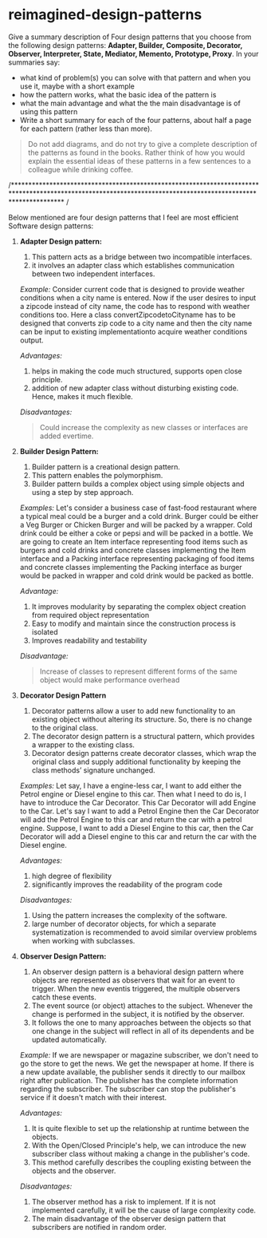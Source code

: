 # reimagined-design-patterns

Give a summary description of Four design patterns that you choose from the following design patterns: **Adapter,  Builder, Composite, Decorator, Observer, Interpreter, State, Mediator, Memento, Prototype, Proxy**. In your summaries say:

- what kind of problem(s) you can solve with that pattern and when you use it, maybe with a short example
- how the pattern works, what the basic idea of the pattern is
- what the main advantage and what the the main disadvantage is of using this pattern
- Write a short summary for each of the four patterns, about half a page for each pattern (rather less than more). 

> Do not add diagrams, and do not try to give a complete description of the patterns as found in the books. Rather think of how you would explain the essential ideas of these patterns in a few sentences to a colleague while drinking coffee.

/**************************************************************************************************************************************************************
/

Below mentioned are four design patterns that  I feel are most efficient Software design patterns:

1. **Adapter Design pattern:**
    1. This pattern acts as a bridge between two incompatible interfaces.
    2. it involves an adapter class which establishes communication between two independent interfaces.
    
    *Example:*
    Consider current code that is designed to provide weather conditions when a city name is entered.
    Now if the user desires to input a zipcode instead of city name, the code has to respond with weather conditions too.
    Here a class convertZipcodetoCityname has to be designed that converts zip code to a city name and then the city name can be input to
    existing implementationto acquire weather conditions output.
    
    *Advantages:*
    1. helps in making the code much structured, supports open close principle.
    2. addition of new adapter class without disturbing existing code. Hence, makes it much flexible.
    
    *Disadvantages:*
    > Could increase the complexity as new classes or interfaces are added evertime.
 
 2. **Builder Design Pattern:**
    1. Builder pattern is a creational design pattern. 
    2. This pattern enables the polymorphism. 
    3. Builder pattern builds a complex object using simple objects and using a step by step approach.
    
    *Examples:*
    Let's consider a business case of fast-food restaurant where a typical meal could be a burger and a cold drink. Burger could be either a Veg Burger or
    Chicken Burger and will be packed by a wrapper. Cold drink could be either a coke or pepsi and will be packed in a bottle.
    We are going to create an Item interface representing food items such as burgers and cold drinks and concrete classes implementing the Item interface and a
    Packing interface representing packaging of food items and concrete classes implementing the Packing interface as burger would be packed in wrapper and
    cold drink would be packed as bottle.
    
    *Advantage:*
    1. It improves modularity by separating the complex object creation from required object representation
    2. Easy to modify and maintain since the construction process is isolated
    3. Improves readability and testability
    
    *Disadvantage:*
    > Increase of classes to represent different forms of the same object would make performance overhead
    
 3. **Decorator Design Pattern**
    1. Decorator patterns allow a user to add new functionality to an existing object without altering its structure. So, there is no change to the original
    class.
    2. The decorator design pattern is a structural pattern, which provides a wrapper to the existing class.
    3. Decorator design patterns create decorator classes, which wrap the original class and supply additional functionality by keeping the class methods’
    signature unchanged.
    
    *Examples:*
    Let say, I have a engine-less car, I want to add either the Petrol engine or Diesel engine to this car. Then what I need to do is, I have to introduce the
    Car Decorator. This Car Decorator will add Engine to the Car. Let's say I want to add a Petrol Engine then the Car Decorator will add the Petrol Engine to
    this car and return the car with a petrol engine. Suppose, I want to add a Diesel Engine to this car, then the Car Decorator will add a Diesel engine to
    this car and return the car with the Diesel engine.
    
    *Advantages:*
    1. high degree of flexibility
    2.  significantly improves the readability of the program code
    
    *Disadvantages:*
    1. Using the pattern increases the complexity of the software.
    2. large number of decorator objects, for which a separate systematization is recommended to avoid similar overview problems when working with subclasses.
    
4. **Observer Design Pattern:**
   1. An observer design pattern is a behavioral design pattern where objects are represented as observers that wait for an event to trigger. When the new 
      eventis triggered, the multiple observers catch these events.
   2. The event source (or object) attaches to the subject. Whenever the change is performed in the subject, it is notified by the observer. 
   3. It follows the one to many approaches between the objects so that one change in the subject will reflect in all of its dependents and be updated
     automatically.
     
    *Example:*
    If we are newspaper or magazine subscriber, we don't need to go the store to get the news. We get the newspaper at home. If there is a new update
    available, the publisher sends it directly to our mailbox right after publication.
    The publisher has the complete information regarding the subscriber. The subscriber can stop the publisher's service if it doesn't match with their
    interest.

   *Advantages:*
   1. It is quite flexible to set up the relationship at runtime between the objects.
   2. With the Open/Closed Principle's help, we can introduce the new subscriber class without making a change in the publisher's code.
   3. This method carefully describes the coupling existing between the objects and the observer.

    *Disadvantages:*
    1. The observer method has a risk to implement. If it is not implemented carefully, it will be the cause of large complexity code.
    2. The main disadvantage of the observer design pattern that subscribers are notified in random order.


    
    
    
    
